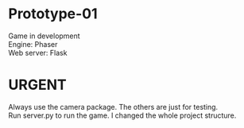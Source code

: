 # Prototype-01
Game in development <br />
Engine: Phaser <br />
Web server: Flask <br />

# URGENT <br />
Always use the camera package. The others are just for testing. <br/>
Run server.py to run the game. I changed the whole project structure.
